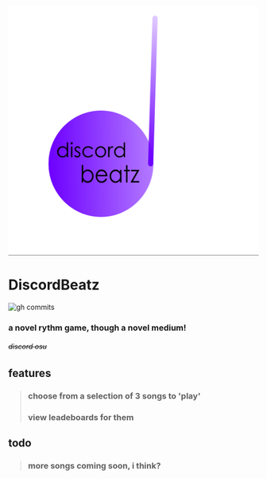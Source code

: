 <img src="logo.png" width="1500" height="500"></img>
# DiscordBeatz
![gh commits](https://img.shields.io/github/last-commit/GandyT/DiscordBeatz)

### a novel rythm game, though a novel medium!

###### ~~discord osu~~

## features
>### choose from a selection of **3** songs to 'play'
>### view leadeboards for them

## todo
>### more songs coming soon, i think?
